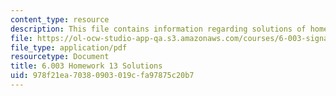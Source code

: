 ```yaml
---
content_type: resource
description: This file contains information regarding solutions of homework 13.
file: https://ol-ocw-studio-app-qa.s3.amazonaws.com/courses/6-003-signals-and-systems-fall-2011/978f21ea70380903019cfa97875c20b7_MIT6_003F11_sol13.pdf
file_type: application/pdf
resourcetype: Document
title: 6.003 Homework 13 Solutions
uid: 978f21ea-7038-0903-019c-fa97875c20b7
---
```

